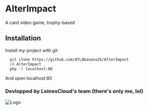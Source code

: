 
# AlterImpact

A card video game, trophy-based

## Installation

Install my-project with git

```bash
  git clone https://github.com/ATLAbanana35/AlterImpact
  cd AlterImpact
  php -S localhost:80
```
And open localhost:80
### Devlopped by LoinesCloud's team (there's only me, lol)


![Logo](https://cloud.loines.ch/admin/loinescloudlogo.jpeg)

